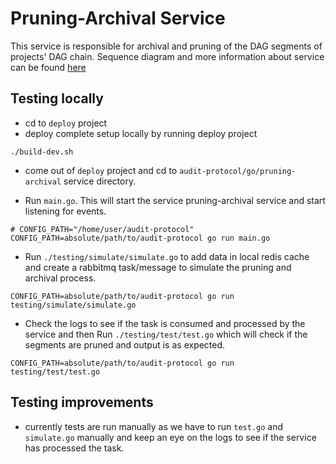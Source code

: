 # Pruning-Archival Service

This service is responsible for archival and pruning of the DAG segments of projects' DAG chain.
Sequence diagram and more information about service can be found [here](../../docs/Introduction.md)

## Testing locally

- cd to `deploy` project
- deploy complete setup locally by running deploy project

```shell
./build-dev.sh
```

- come out of `deploy` project and cd to `audit-protocol/go/pruning-archival` service directory.

- Run `main.go`. This will start the service pruning-archival service and start listening for events.
```shell
# CONFIG_PATH="/home/user/audit-protocol"
CONFIG_PATH=absolute/path/to/audit-protocol go run main.go
```
- Run `./testing/simulate/simulate.go` to add data in local redis cache and create a rabbitmq task/message to simulate the pruning and archival process.
```shell
CONFIG_PATH=absolute/path/to/audit-protocol go run testing/simulate/simulate.go
```
- Check the logs to see if the task is consumed and processed by the service and then Run `./testing/test/test.go` which will check if the segments are pruned and output is as expected.
```shell
CONFIG_PATH=absolute/path/to/audit-protocol go run testing/test/test.go
```

## Testing improvements

- currently tests are run manually as we have to run `test.go` and `simulate.go` manually and keep an eye on the logs to see if the service has processed the task.

